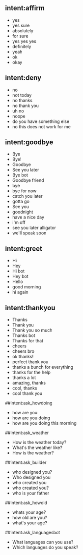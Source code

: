 ## intent:affirm
- yes
- yes sure
- absolutely
- for sure
- yes yes yes
- definitely
- yeah
- ok
- okay

## intent:deny
- no
- not today
- no thanks
- no thank you
- uh no
- noope
- do you have something else
- no this does not work for me

## intent:goodbye
- Bye
- Bye!
- Goodbye
- See you later
- Bye bot
- Goodbye friend
- bye
- bye for now
- catch you later
- gotta go
- See you
- goodnight
- have a nice day
- i'm off
- see you later alligator
- we'll speak soon

## intent:greet
- Hi
- Hey
- Hi bot
- Hey bot
- Hello
- good morning
- hi again


## intent:thankyou
- Thanks
- Thank you
- Thank you so much
- Thanks bot
- Thanks for that
- cheers
- cheers bro
- ok thanks!
- perfect thank you
- thanks a bunch for everything
- thanks for the help
- thanks a lot
- amazing, thanks
- cool, thanks
- cool thank you


##intent:ask_howdoing
- how are you
- how are you doing
- how are you doing this morning


##intent:ask_weather
- How is the weather today?
- What's the weather like?
- How is the weather?


##intent:ask_builder
- who designed you?
- Who designed you
- who created you
- who created you?
- who is your father

##intent:ask_howold
- whats your age?
- how old are you?
- what's your age?





##intent:ask_languagesbot
- What languages can you use?
- Which languages do you speak?





